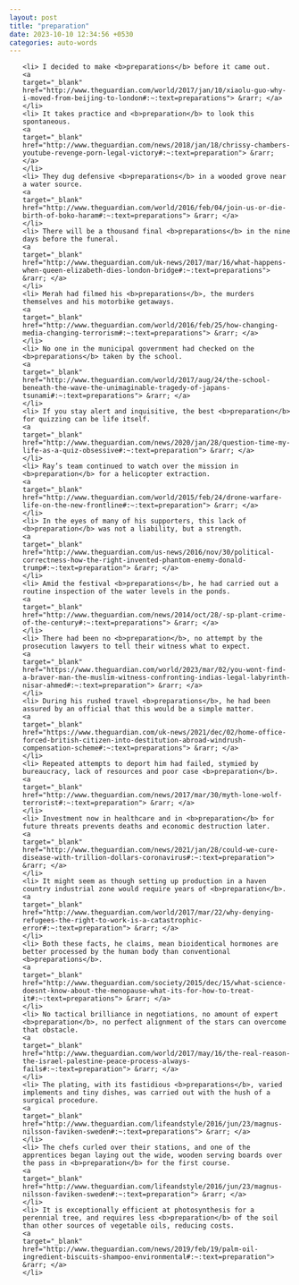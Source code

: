 ```yaml
---
layout: post
title: "preparation"
date: 2023-10-10 12:34:56 +0530
categories: auto-words
---
```

<ol>

    <li> I decided to make <b>preparations</b> before it came out.
    <a 
    target="_blank" 
    href="http://www.theguardian.com/world/2017/jan/10/xiaolu-guo-why-i-moved-from-beijing-to-london#:~:text=preparations"> &rarr; </a>
    </li>
    <li> It takes practice and <b>preparation</b> to look this spontaneous.
    <a 
    target="_blank" 
    href="http://www.theguardian.com/news/2018/jan/18/chrissy-chambers-youtube-revenge-porn-legal-victory#:~:text=preparation"> &rarr; </a>
    </li>
    <li> They dug defensive <b>preparations</b> in a wooded grove near a water source.
    <a 
    target="_blank" 
    href="http://www.theguardian.com/world/2016/feb/04/join-us-or-die-birth-of-boko-haram#:~:text=preparations"> &rarr; </a>
    </li>
    <li> There will be a thousand final <b>preparations</b> in the nine days before the funeral.
    <a 
    target="_blank" 
    href="http://www.theguardian.com/uk-news/2017/mar/16/what-happens-when-queen-elizabeth-dies-london-bridge#:~:text=preparations"> &rarr; </a>
    </li>
    <li> Merah had filmed his <b>preparations</b>, the murders themselves and his motorbike getaways.
    <a 
    target="_blank" 
    href="http://www.theguardian.com/world/2016/feb/25/how-changing-media-changing-terrorism#:~:text=preparations"> &rarr; </a>
    </li>
    <li> No one in the municipal government had checked on the <b>preparations</b> taken by the school.
    <a 
    target="_blank" 
    href="http://www.theguardian.com/world/2017/aug/24/the-school-beneath-the-wave-the-unimaginable-tragedy-of-japans-tsunami#:~:text=preparations"> &rarr; </a>
    </li>
    <li> If you stay alert and inquisitive, the best <b>preparation</b> for quizzing can be life itself.
    <a 
    target="_blank" 
    href="http://www.theguardian.com/news/2020/jan/28/question-time-my-life-as-a-quiz-obsessive#:~:text=preparation"> &rarr; </a>
    </li>
    <li> Ray’s team continued to watch over the mission in <b>preparation</b> for a helicopter extraction.
    <a 
    target="_blank" 
    href="http://www.theguardian.com/world/2015/feb/24/drone-warfare-life-on-the-new-frontline#:~:text=preparation"> &rarr; </a>
    </li>
    <li> In the eyes of many of his supporters, this lack of <b>preparation</b> was not a liability, but a strength.
    <a 
    target="_blank" 
    href="http://www.theguardian.com/us-news/2016/nov/30/political-correctness-how-the-right-invented-phantom-enemy-donald-trump#:~:text=preparation"> &rarr; </a>
    </li>
    <li> Amid the festival <b>preparations</b>, he had carried out a routine inspection of the water levels in the ponds.
    <a 
    target="_blank" 
    href="http://www.theguardian.com/news/2014/oct/28/-sp-plant-crime-of-the-century#:~:text=preparations"> &rarr; </a>
    </li>
    <li> There had been no <b>preparation</b>, no attempt by the prosecution lawyers to tell their witness what to expect.
    <a 
    target="_blank" 
    href="https://www.theguardian.com/world/2023/mar/02/you-wont-find-a-braver-man-the-muslim-witness-confronting-indias-legal-labyrinth-nisar-ahmed#:~:text=preparation"> &rarr; </a>
    </li>
    <li> During his rushed travel <b>preparations</b>, he had been assured by an official that this would be a simple matter.
    <a 
    target="_blank" 
    href="https://www.theguardian.com/uk-news/2021/dec/02/home-office-forced-british-citizen-into-destitution-abroad-windrush-compensation-scheme#:~:text=preparations"> &rarr; </a>
    </li>
    <li> Repeated attempts to deport him had failed, stymied by bureaucracy, lack of resources and poor case <b>preparation</b>.
    <a 
    target="_blank" 
    href="http://www.theguardian.com/news/2017/mar/30/myth-lone-wolf-terrorist#:~:text=preparation"> &rarr; </a>
    </li>
    <li> Investment now in healthcare and in <b>preparation</b> for future threats prevents deaths and economic destruction later.
    <a 
    target="_blank" 
    href="http://www.theguardian.com/news/2021/jan/28/could-we-cure-disease-with-trillion-dollars-coronavirus#:~:text=preparation"> &rarr; </a>
    </li>
    <li> It might seem as though setting up production in a haven country industrial zone would require years of <b>preparation</b>.
    <a 
    target="_blank" 
    href="http://www.theguardian.com/world/2017/mar/22/why-denying-refugees-the-right-to-work-is-a-catastrophic-error#:~:text=preparation"> &rarr; </a>
    </li>
    <li> Both these facts, he claims, mean bioidentical hormones are better processed by the human body than conventional <b>preparations</b>.
    <a 
    target="_blank" 
    href="http://www.theguardian.com/society/2015/dec/15/what-science-doesnt-know-about-the-menopause-what-its-for-how-to-treat-it#:~:text=preparations"> &rarr; </a>
    </li>
    <li> No tactical brilliance in negotiations, no amount of expert <b>preparation</b>, no perfect alignment of the stars can overcome that obstacle.
    <a 
    target="_blank" 
    href="http://www.theguardian.com/world/2017/may/16/the-real-reason-the-israel-palestine-peace-process-always-fails#:~:text=preparation"> &rarr; </a>
    </li>
    <li> The plating, with its fastidious <b>preparations</b>, varied implements and tiny dishes, was carried out with the hush of a surgical procedure.
    <a 
    target="_blank" 
    href="http://www.theguardian.com/lifeandstyle/2016/jun/23/magnus-nilsson-faviken-sweden#:~:text=preparations"> &rarr; </a>
    </li>
    <li> The chefs curled over their stations, and one of the apprentices began laying out the wide, wooden serving boards over the pass in <b>preparation</b> for the first course.
    <a 
    target="_blank" 
    href="http://www.theguardian.com/lifeandstyle/2016/jun/23/magnus-nilsson-faviken-sweden#:~:text=preparation"> &rarr; </a>
    </li>
    <li> It is exceptionally efficient at photosynthesis for a perennial tree, and requires less <b>preparation</b> of the soil than other sources of vegetable oils, reducing costs.
    <a 
    target="_blank" 
    href="http://www.theguardian.com/news/2019/feb/19/palm-oil-ingredient-biscuits-shampoo-environmental#:~:text=preparation"> &rarr; </a>
    </li>